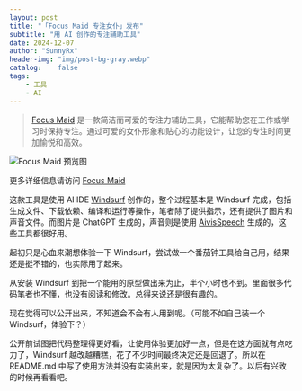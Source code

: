 ```yaml
---
layout: post
title: "「Focus Maid 专注女仆」发布"
subtitle: "用 AI 创作的专注辅助工具"
date: 2024-12-07
author: "SunnyRx"
header-img: "img/post-bg-gray.webp"
catalog:	false
tags:
    - 工具
    - AI
---
```


> [Focus Maid](https://github.com/SunnyRx/focus-maid) 是一款简洁而可爱的专注力辅助工具，它能帮助您在工作或学习时保持专注。通过可爱的女仆形象和贴心的功能设计，让您的专注时间更加愉悦和高效。

![Focus Maid 预览图](https://github.com/user-attachments/assets/5bbce279-19e8-419d-8560-6cae47033995)

更多详细信息请访问 [Focus Maid](https://github.com/SunnyRx/focus-maid)

这款工具是使用 AI IDE [Windsurf](https://codeium.com/windsurf) 创作的，整个过程基本是 Windsurf 完成，包括生成文件、下载依赖、编译和运行等操作，笔者除了提供指示，还有提供了图片和声音文件。而图片是 ChatGPT 生成的，声音则是使用 [AivisSpeech](https://aivis-project.com/) 生成的，这些工具都很好用。

起初只是心血来潮想体验一下 Windsurf，尝试做一个番茄钟工具给自己用，结果还是挺不错的，也实际用了起来。

从安装 Windsurf 到把一个能用的原型做出来为止，半个小时也不到。里面很多代码笔者也不懂，也没有阅读和修改。总得来说还是很有趣的。

现在觉得可以公开出来，不知道会不会有人用到呢。（可能不如自己装一个 Windsurf，体验下？）

公开前试图把代码整理得更好看，让使用体验更加好一点，但是在这方面就有点吃力了，Windsurf 越改越糟糕，花了不少时间最终决定还是回退了。所以在 README.md 中写了使用方法并没有实装出来，就是因为太复杂了。以后有兴致的时候再看看吧。